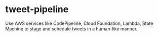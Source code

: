 # tweet-pipeline
Use AWS services like CodePipeline, Cloud Foundation, Lambda, State Machine to stage and schedule tweets in a human-like manner.
